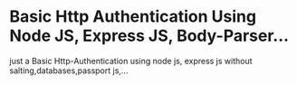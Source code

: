 # Basic Http Authentication Using Node JS, Express JS, Body-Parser...
just a Basic Http-Authentication using node js, express js without salting,databases,passport js,...
